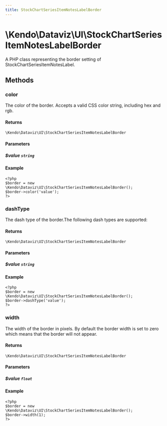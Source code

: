 ```yaml
---
title: StockChartSeriesItemNotesLabelBorder
---
```


# \Kendo\Dataviz\UI\StockChartSeriesItemNotesLabelBorder

A PHP class representing the border setting of StockChartSeriesItemNotesLabel.


## Methods

### color
The color of the border. Accepts a valid CSS color string, including hex and rgb.

#### Returns
`\Kendo\Dataviz\UI\StockChartSeriesItemNotesLabelBorder`

#### Parameters

##### $value `string`



#### Example 
    <?php
    $border = new \Kendo\Dataviz\UI\StockChartSeriesItemNotesLabelBorder();
    $border->color('value');
    ?>

### dashType
The dash type of the border.The following dash types are supported:

#### Returns
`\Kendo\Dataviz\UI\StockChartSeriesItemNotesLabelBorder`

#### Parameters

##### $value `string`



#### Example 
    <?php
    $border = new \Kendo\Dataviz\UI\StockChartSeriesItemNotesLabelBorder();
    $border->dashType('value');
    ?>

### width
The width of the border in pixels. By default the border width is set to zero which means that the border will not appear.

#### Returns
`\Kendo\Dataviz\UI\StockChartSeriesItemNotesLabelBorder`

#### Parameters

##### $value `float`



#### Example 
    <?php
    $border = new \Kendo\Dataviz\UI\StockChartSeriesItemNotesLabelBorder();
    $border->width(1);
    ?>

